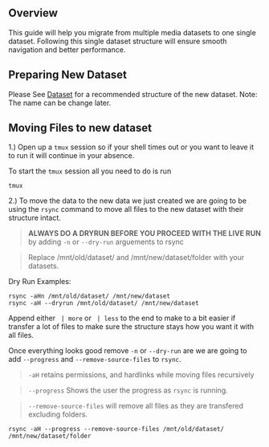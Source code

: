 ## Overview

This guide will help you migrate from multiple media datasets to one single dataset. Following this single dataset structure will ensure smooth navigation and better performance.

## Preparing New Dataset

Please See [Dataset](dataset.md) for a recommended structure of the new dataset. 
Note: The name can be change later.

## Moving Files to new dataset

1.) Open up a `tmux` session so if your shell times out or you want to leave it to run it will continue in your absence.

To start the `tmux` session all you need to do is run
```
tmux
```

2.) To move the data to the new data we just created we are going to be using the `rsync` command to move all files to the new dataset with their structure intact. 

> **ALWAYS DO A DRYRUN BEFORE YOU PROCEED WITH THE LIVE RUN** by adding `-n` or `--dry-run` arguements to rsync

> Replace /mnt/old/dataset/ and /mnt/new/dataset/folder with your datasets.


Dry Run Examples:
```
rsync -aHn /mnt/old/dataset/ /mnt/new/dataset
rsync -aH --dryrun /mnt/old/dataset/ /mnt/new/dataset
```
Append either ` | more` or ` | less` to the end to make to a bit easier if transfer a lot of files to make sure the structure stays how you want it with all files.

Once everything looks good remove `-n` or `--dry-run` are we are going to add `--progress` and `--remove-source-files` to `rsync`.

> `-aH` retains permissions, and hardlinks while moving files recursively


> `--progress` Shows the user the progress as `rsync` is running.

> `--remove-source-files` will remove all files as they are transfered excluding folders.
```
rsync -aH --progress --remove-source-files /mnt/old/dataset/ /mnt/new/dataset/folder
```